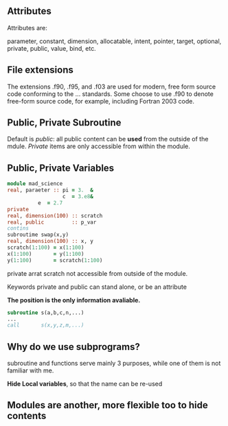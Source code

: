 ## Attributes
Attributes are:

parameter, constant, dimension, allocatable, intent, pointer, target, optional, private, public, value, bind, etc.

## File extensions
The extensions .f90, .f95, and .f03 are used for modern, free form source code conforming to the ... standards. Some choose to use .f90 to denote free-form source code, for example, including Fortran 2003 code.

## Public, Private Subroutine
Default is *public*: all public content can be **used** from the outside of the mdule. *Private* items are only accessible from within the module.
## Public, Private Variables
```fortran
module mad_science
real, paraeter :: pi = 3.  &
                  c  = 3.e8&
		  e  = 2.7
private
real, dimension(100) :: scratch
real, public         :: p_var
contins
subroutime swap(x,y)
real, dimension(100) :: x, y
scratch(1:100) = x(1:100)
x(1:100)       = y(1:100)
y(1:100)       = scratch(1:100)
```
private arrat scratch not accessible from outside of the module.

Keywords private and public can stand alone, or be an attribute

**The position is the only information avaliable.**
```fortran
subroutine s(a,b,c,n,...)
...
call       s(x,y,z,m,...)
```
## Why do we use subprograms?
subroutine and functions serve mainly 3 purposes, while one of them is not familiar with me.

**Hide Local variables**, so that the name can be re-used
## Modules are another, more flexible too to hide contents
